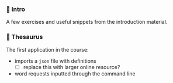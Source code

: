 ### 📁 Intro

A few exercises and useful snippets from the introduction material.

### 📁 Thesaurus

The first application in the course:
- imports a `json` file with definitions
  - [ ] replace this with larger online resource?
- word requests inputted through the command line
